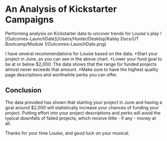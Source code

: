 # An Analysis of Kickstarter Campaigns
Performing analysis on Kickstarter data to uncover trends for Louise's play
![Outcomes-LaunchDate](/Users/Hunter/Desktop/Kailey Docs/UT Bootcamp/Module 1/Outcomes-LaunchDate.png)

I have several recommendations for Louise based on the data.
*Start your project in June, as you can see in the above chart.
*Lower your fund goal to be at or below $2,000. The data shows that the range for funded projects almost never exceeds that amount.
*Make sure to have the highest quality page descriptions and worthwhile perks you can offer.

## Conclusion
The data provided has shown that starting your project in June and having a goal around $2,000 will statistically increase your chances of funding your project. Putting effort into your project descriptions and perks will avoid the typical downfalls of failed projects, which receive little - if any - money at all.

Thanks for your time Louise, and good luck on your musical.
